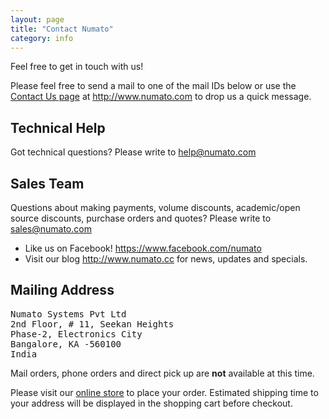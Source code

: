 ```yaml
---
layout: page
title: "Contact Numato"
category: info
---
```


Feel free to get in touch with us!

Please feel free to send a mail to one of the mail IDs below or use the 
[Contact Us page](http://numato.com/contacts) at http://www.numato.com to drop
us a quick message.

## Technical Help

Got technical questions? Please write to help@numato.com

## Sales Team

Questions about making payments, volume discounts, academic/open source
discounts, purchase orders and quotes? Please write to sales@numato.com

* Like us on Facebook! https://www.facebook.com/numato
* Visit our blog http://www.numato.cc for news, updates and specials.

## Mailing Address

<pre>
Numato Systems Pvt Ltd
2nd Floor, # 11, Seekan Heights
Phase-2, Electronics City
Bangalore, KA -560100
India
</pre>

Mail orders, phone orders and direct pick up are **not** available at this
time.

Please visit our [online store](http://numato.com) to place your order.
Estimated shipping time to your address will be displayed in the shopping cart
before checkout.
